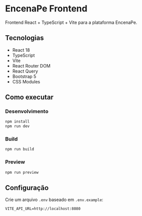 # EncenaPe Frontend

Frontend React + TypeScript + Vite para a plataforma EncenaPe.

## Tecnologias

- React 18
- TypeScript
- Vite
- React Router DOM
- React Query
- Bootstrap 5
- CSS Modules

## Como executar

### Desenvolvimento
```bash
npm install
npm run dev
```

### Build
```bash
npm run build
```

### Preview
```bash
npm run preview
```

## Configuração

Crie um arquivo `.env` baseado em `.env.example`:
```
VITE_API_URL=http://localhost:8080
```
